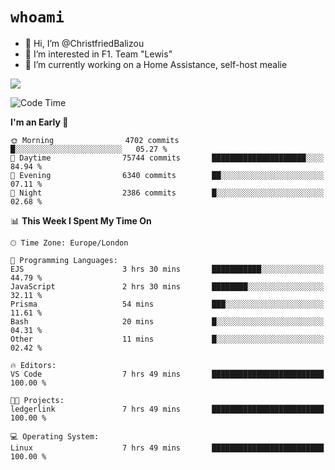 # `whoami`

- 👋 Hi, I’m @ChristfriedBalizou
- 👀 I’m interested in F1. Team "Lewis"
- 🌱 I’m currently working on a Home Assistance, self-host mealie
<!--
- 💞️ I’m looking to collaborate on
- 📫 How to reach me /dev/stdin
-->


![](https://github-readme-stats.vercel.app/api?username=Christfriedbalizou&show_icons=true&hide_title=true&theme=solarized-dark&count_private=true&hide=stars)
<!-- 
  ![](https://github-readme-stats.vercel.app/api/top-langs/?username=Christfriedbalizou&show_icons=true&hide_title=true&theme=solarized-dark&layout=compact&show_icons=true&count_private=false)
-->


<!--START_SECTION:waka-->
![Code Time](http://img.shields.io/badge/Code%20Time-96%20hrs%2011%20mins-blue)

**I'm an Early 🐤** 

```text
🌞 Morning                4702 commits        █░░░░░░░░░░░░░░░░░░░░░░░░   05.27 % 
🌆 Daytime                75744 commits       █████████████████████░░░░   84.94 % 
🌃 Evening                6340 commits        ██░░░░░░░░░░░░░░░░░░░░░░░   07.11 % 
🌙 Night                  2386 commits        █░░░░░░░░░░░░░░░░░░░░░░░░   02.68 % 
```


📊 **This Week I Spent My Time On** 

```text
🕑︎ Time Zone: Europe/London

💬 Programming Languages: 
EJS                      3 hrs 30 mins       ███████████░░░░░░░░░░░░░░   44.79 % 
JavaScript               2 hrs 30 mins       ████████░░░░░░░░░░░░░░░░░   32.11 % 
Prisma                   54 mins             ███░░░░░░░░░░░░░░░░░░░░░░   11.61 % 
Bash                     20 mins             █░░░░░░░░░░░░░░░░░░░░░░░░   04.31 % 
Other                    11 mins             █░░░░░░░░░░░░░░░░░░░░░░░░   02.42 % 

🔥 Editors: 
VS Code                  7 hrs 49 mins       █████████████████████████   100.00 % 

🐱‍💻 Projects: 
ledgerlink               7 hrs 49 mins       █████████████████████████   100.00 % 

💻 Operating System: 
Linux                    7 hrs 49 mins       █████████████████████████   100.00 % 
```


<!--END_SECTION:waka-->


<!---
ChristfriedBalizou/ChristfriedBalizou is a ✨ special ✨ repository because its `README.md` (this file) appears on your GitHub profile.
You can click the Preview link to take a look at your changes.
--->
